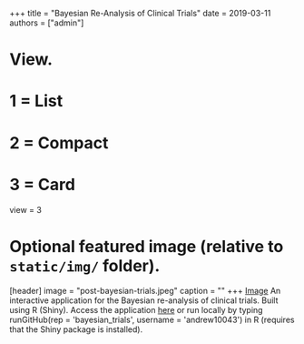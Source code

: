 +++
title = "Bayesian Re-Analysis of Clinical Trials"
date = 2019-03-11
authors = ["admin"]

# View.
#   1 = List
#   2 = Compact
#   3 = Card
view = 3

# Optional featured image (relative to `static/img/` folder).
[header]
image = "post-bayesian-trials.jpeg"
caption = ""
+++
[Image](static/img/post-bayesian-trials.jpeg)
An interactive application for the Bayesian re-analysis of clinical trials. Built using R (Shiny). Access the application [here](https://benjamin-andrew.shinyapps.io/bayesian_trials/) or run locally by typing runGitHub(rep = 'bayesian_trials', username = 'andrew10043') in R (requires that the Shiny package is installed).
